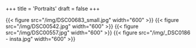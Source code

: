 +++
title = 'Portraits'
draft = false
+++


{{< figure src="/img/DSC00683_small.jpg" width="600" >}}
{{< figure src="/img/DSC00542.jpg" width="600" >}}
{{< figure src="/img/DSC00557.jpg" width="600" >}}
{{< figure src="/img/_DSC0186 - insta.jpg" width="600" >}}